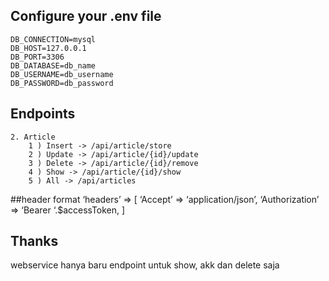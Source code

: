 ## Configure your .env file

```
DB_CONNECTION=mysql
DB_HOST=127.0.0.1
DB_PORT=3306
DB_DATABASE=db_name
DB_USERNAME=db_username
DB_PASSWORD=db_password

```
    
## Endpoints  
    2. Article
        1 ) Insert -> /api/article/store 
        2 ) Update -> /api/article/{id}/update 
        3 ) Delete -> /api/article/{id}/remove 
        4 ) Show -> /api/article/{id}/show 
        5 ) All -> /api/articles
    

##header format
‘headers’ => [
    ‘Accept’ => ‘application/json’,
    ‘Authorization’ => ‘Bearer ‘.$accessToken,
]

## Thanks
webservice hanya baru endpoint untuk show, akk dan delete saja